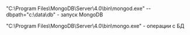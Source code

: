 "C:\Program Files\MongoDB\Server\4.0\bin\mongod.exe" --dbpath="c:\data\db" - запуск MongoDB

"C:\Program Files\MongoDB\Server\4.0\bin\mongo.exe" - операции с БД